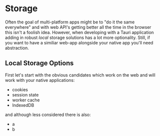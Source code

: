 # Storage

Often the goal of multi-platform apps might be to "do it the same everywhere" and with web API's getting better all the time in the browser this isn't a foolish idea. However, when developing with a Tauri application adding in robust _local_ storage solutions has a lot more optionality. Still, if you want to have a similiar web-app alongside your native app you'll need abstraction.

## Local Storage Options

First let's start with the obvious candidates which work on the web and will work with your native applications:

- cookies
- session state
- worker cache
- IndexedDB

and although less considered there is also:

- a
- b


<Blurry />
